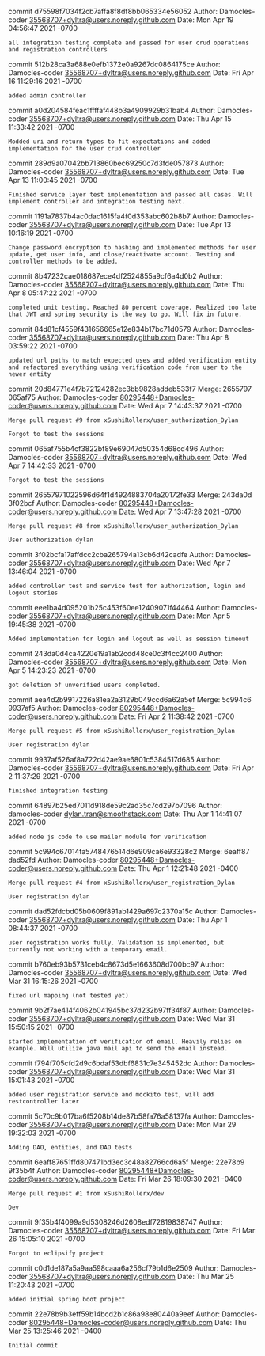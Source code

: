 commit d75598f7034f2cb7affa8f8df8bb065334e56052
Author: Damocles-coder <35568707+dyltra@users.noreply.github.com>
Date:   Mon Apr 19 04:56:47 2021 -0700

    all integration testing complete and passed for user crud operations and registration controllers

commit 512b28ca3a688e0efb1372e0a9267dc0864175ce
Author: Damocles-coder <35568707+dyltra@users.noreply.github.com>
Date:   Fri Apr 16 11:29:16 2021 -0700

    added admin controller

commit a0d204584feac1ffffaf448b3a4909929b31bab4
Author: Damocles-coder <35568707+dyltra@users.noreply.github.com>
Date:   Thu Apr 15 11:33:42 2021 -0700

    Modded uri and return types to fit expectations and added implementation for the user crud controller

commit 289d9a07042bb713860bec69250c7d3fde057873
Author: Damocles-coder <35568707+dyltra@users.noreply.github.com>
Date:   Tue Apr 13 11:00:45 2021 -0700

    Finished service layer test implementation and passed all cases. Will implement controller and integration testing next.

commit 1191a7837b4ac0dac1615fa4f0d353abc602b8b7
Author: Damocles-coder <35568707+dyltra@users.noreply.github.com>
Date:   Tue Apr 13 10:16:19 2021 -0700

    Change password encryption to hashing and implemented methods for user update, get user info, and close/reactivate account. Testing and controller methods to be added.

commit 8b47232cae018687ece4df2524855a9cf6a4d0b2
Author: Damocles-coder <35568707+dyltra@users.noreply.github.com>
Date:   Thu Apr 8 05:47:22 2021 -0700

    completed unit testing. Reached 80 percent coverage. Realized too late that JWT and spring security is the way to go. Will fix in future.

commit 84d81cf4559f431656665e12e834b17bc71d0579
Author: Damocles-coder <35568707+dyltra@users.noreply.github.com>
Date:   Thu Apr 8 03:59:22 2021 -0700

    updated url paths to match expected uses and added verification entity and refactored everything using verification code from user to the newer entity

commit 20d84771e4f7b72124282ec3bb9828addeb533f7
Merge: 2655797 065af75
Author: Damocles-coder <80295448+Damocles-coder@users.noreply.github.com>
Date:   Wed Apr 7 14:43:37 2021 -0700

    Merge pull request #9 from xSushiRollerx/user_authorization_Dylan
    
    Forgot to test the sessions

commit 065af755b4cf3822bf89e69047d50354d68cd496
Author: Damocles-coder <35568707+dyltra@users.noreply.github.com>
Date:   Wed Apr 7 14:42:33 2021 -0700

    Forgot to test the sessions

commit 26557971022596d64f1d4924883704a20172fe33
Merge: 243da0d 3f02bcf
Author: Damocles-coder <80295448+Damocles-coder@users.noreply.github.com>
Date:   Wed Apr 7 13:47:28 2021 -0700

    Merge pull request #8 from xSushiRollerx/user_authorization_Dylan
    
    User authorization dylan

commit 3f02bcfa17affdcc2cba265794a13cb6d42cadfe
Author: Damocles-coder <35568707+dyltra@users.noreply.github.com>
Date:   Wed Apr 7 13:46:04 2021 -0700

    added controller test and service test for authorization, login and logout stories

commit eee1ba4d095201b25c453f60ee12409071f44464
Author: Damocles-coder <35568707+dyltra@users.noreply.github.com>
Date:   Mon Apr 5 19:45:38 2021 -0700

    Added implementation for login and logout as well as session timeout

commit 243da0d4ca4220e19a1ab2cdd48ce0c3f4cc2400
Author: Damocles-coder <35568707+dyltra@users.noreply.github.com>
Date:   Mon Apr 5 14:23:23 2021 -0700

    got deletion of unverified users completed.

commit aea4d2b9917226a81ea2a3129b049ccd6a62a5ef
Merge: 5c994c6 9937af5
Author: Damocles-coder <80295448+Damocles-coder@users.noreply.github.com>
Date:   Fri Apr 2 11:38:42 2021 -0700

    Merge pull request #5 from xSushiRollerx/user_registration_Dylan
    
    User registration dylan

commit 9937af526af8a722d42ae9ae6801c5384517d685
Author: Damocles-coder <35568707+dyltra@users.noreply.github.com>
Date:   Fri Apr 2 11:37:29 2021 -0700

    finished integration testing

commit 64897b25ed7011d918de59c2ad35c7cd297b7096
Author: damocles-coder <dylan.tran@smoothstack.com>
Date:   Thu Apr 1 14:41:07 2021 -0700

    added node js code to use mailer module for verification

commit 5c994c67014fa5748476514d6e909ca6e93328c2
Merge: 6eaff87 dad52fd
Author: Damocles-coder <80295448+Damocles-coder@users.noreply.github.com>
Date:   Thu Apr 1 12:21:48 2021 -0400

    Merge pull request #4 from xSushiRollerx/user_registration_Dylan
    
    User registration dylan

commit dad52fdcbd05b0609f891ab1429a697c2370a15c
Author: Damocles-coder <35568707+dyltra@users.noreply.github.com>
Date:   Thu Apr 1 08:44:37 2021 -0700

    user registration works fully. Validation is implemented, but currently not working with a temporary email.

commit b760eb93b5731ceb4c8673d5e1663608d700bc97
Author: Damocles-coder <35568707+dyltra@users.noreply.github.com>
Date:   Wed Mar 31 16:15:26 2021 -0700

    fixed url mapping (not tested yet)

commit 9b2f7ae414f4062b041945bc37d232b97ff34f87
Author: Damocles-coder <35568707+dyltra@users.noreply.github.com>
Date:   Wed Mar 31 15:50:15 2021 -0700

    started implementation of verification of email. Heavily relies on example. Will utilize java mail api to send the email instead.

commit f794f705cfd2d9c6bdaf53dbf6831c7e345452dc
Author: Damocles-coder <35568707+dyltra@users.noreply.github.com>
Date:   Wed Mar 31 15:01:43 2021 -0700

    added user registration service and mockito test, will add restcontroller later

commit 5c70c9b017ba6f5208b14de87b58fa76a58137fa
Author: Damocles-coder <35568707+dyltra@users.noreply.github.com>
Date:   Mon Mar 29 19:32:03 2021 -0700

    Adding DAO, entities, and DAO tests

commit 6eaff87651ffd807471bd3ec3c48a82766cd6a5f
Merge: 22e78b9 9f35b4f
Author: Damocles-coder <80295448+Damocles-coder@users.noreply.github.com>
Date:   Fri Mar 26 18:09:30 2021 -0400

    Merge pull request #1 from xSushiRollerx/dev
    
    Dev

commit 9f35b4f4099a9d5308246d2608edf72819838747
Author: Damocles-coder <35568707+dyltra@users.noreply.github.com>
Date:   Fri Mar 26 15:05:10 2021 -0700

    Forgot to eclipsify project

commit c0d1de187a5a9aa598caaa6a256cf79b1d6e2509
Author: Damocles-coder <35568707+dyltra@users.noreply.github.com>
Date:   Thu Mar 25 11:20:43 2021 -0700

    added initial spring boot project

commit 22e78b9b3eff59b14bcd2b1c86a98e80440a9eef
Author: Damocles-coder <80295448+Damocles-coder@users.noreply.github.com>
Date:   Thu Mar 25 13:25:46 2021 -0400

    Initial commit
